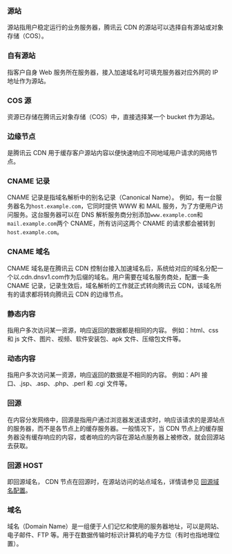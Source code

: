 ### 源站
源站指用户稳定运行的业务服务器，腾讯云 CDN 的源站可以选择自有源站或对象存储（COS）。

### 自有源站
指客户自身 Web 服务所在服务器，接入加速域名时可填充服务器对应外网的 IP 地址作为源站。

### COS 源
资源已存储在腾讯云对象存储（COS）中，直接选择某一个 bucket 作为源站。

### 边缘节点
是腾讯云 CDN 用于缓存客户源站内容以便快速响应不同地域用户请求的网络节点。

### CNAME 记录
CNAME 记录是指域名解析中的别名记录（Canonical Name）。
例如，有一台服务器名为`host.example.com`，它同时提供 WWW 和 MAIL 服务，为了方便用户访问服务。这台服务器可以在 DNS 解析服务商分别添加`www.example.com`和`mail.example.com`两个 CNAME，所有访问这两个 CNAME 的请求都会被转到`host.example.com`。

### CNAME 域名
CNAME 域名是在腾讯云 CDN 控制台接入加速域名后，系统给对应的域名分配一个以.cdn.dnsv1.com作为后缀的域名。用户需要在域名服务商处，配置一条 CNAME 记录，记录生效后，域名解析的工作就正式转向腾讯云 CDN，该域名所有的请求都将转向腾讯云 CDN 的边缘节点。

### 静态内容
指用户多次访问某一资源，响应返回的数据都是相同的内容。
例如：html、css 和 js 文件、图片、视频、软件安装包、apk 文件、压缩包文件等。

### 动态内容
指用户多次访问某一资源，响应返回的数据是不相同的内容。
例如：API 接口、.jsp、.asp、.php、.perl 和 .cgi 文件等。

### 回源
在内容分发网络中，回源是指用户通过浏览器发送请求时，响应该请求的是源站点的服务器，而不是各节点上的缓存服务器。一般情况下，当 CDN 节点上的缓存服务器没有缓存响应的内容，或者响应的内容在源站点服务器上被修改，就会回源站去获取。

### 回源 HOST
即回源域名， CDN 节点在回源时，在源站访问的站点域名，详情请参见 [回源域名配置](https://cloud.tencent.com/document/product/228/41334#exp)。

### 域名
域名（Domain Name）是一组便于人们记忆和使用的服务器地址，可以是网站、电子邮件、FTP 等。用于在数据传输时标识计算机的电子方位（有时也指地理位置）。
